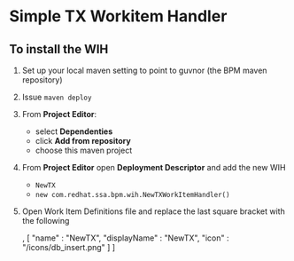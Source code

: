 # Simple TX Workitem Handler


## To install the WIH

1. Set up your local maven setting to point to guvnor (the BPM maven repository) 
2. Issue `maven deploy`
3. From **Project Editor**:

    - select **Dependenties**
    - click **Add from repository**
    - choose this maven project
     
4. From **Project Editor** open **Deployment Descriptor** and add the new WIH 

    - `NewTX`
    - `new com.redhat.ssa.bpm.wih.NewTXWorkItemHandler()`

5. Open Work Item Definitions file and replace the last square bracket with the following 

	  ,
	  [
	    "name" : "NewTX",
	    "displayName" : "NewTX",
	    "icon" : "/icons/db_insert.png"
	  ]
	]

 